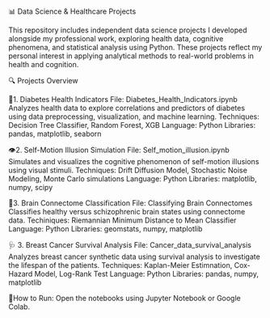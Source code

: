 📊 Data Science & Healthcare Projects

This repository includes independent data science projects I developed alongside my professional work, exploring health data, cognitive phenomena, and statistical analysis using Python. These projects reflect my personal interest in applying analytical methods to real-world problems in health and cognition. 

🔍 Projects Overview

💉1. Diabetes Health Indicators
File: Diabetes_Health_Indicators.ipynb
Analyzes health data to explore correlations and predictors of diabetes using data preprocessing, visualization, and machine learning.
Techniques: Decision Tree Classifier, Random Forest, XGB
Language: Python
Libraries: pandas, matplotlib, seaborn

👁️2. Self-Motion Illusion Simulation
File: Self_motion_illusion.ipynb
Simulates and visualizes the cognitive phenomenon of self-motion illusions using visual stimuli.
Techniques: Drift Diffusion Model, Stochastic Noise Modeling, Monte Carlo simulations
Language: Python
Libraries: matplotlib, numpy, scipy

🧠3. Brain Connectome Classification
File: Classifying Brain Connectomes
Classifies healthy versus schizophrenic brain states using connectome data.
Techiniques: Riemannian Minimum Distance to Mean Classifier
Language: Python
Libraries: geomstats, numpy, matplotlib

🩺 3. Breast Cancer Survival Analysis
File: Cancer_data_survival_analysis
Analyzes breast cancer synthetic data using survival analysis to investigate the lifespan of the patients.
Techniques: Kaplan-Meier Estimnation, Cox-Hazard Model, Log-Rank Test
Language: Python
Libraries: pandas, numpy, matplotlib

🚀How to Run:
Open the notebooks using Jupyter Notebook or Google Colab.
